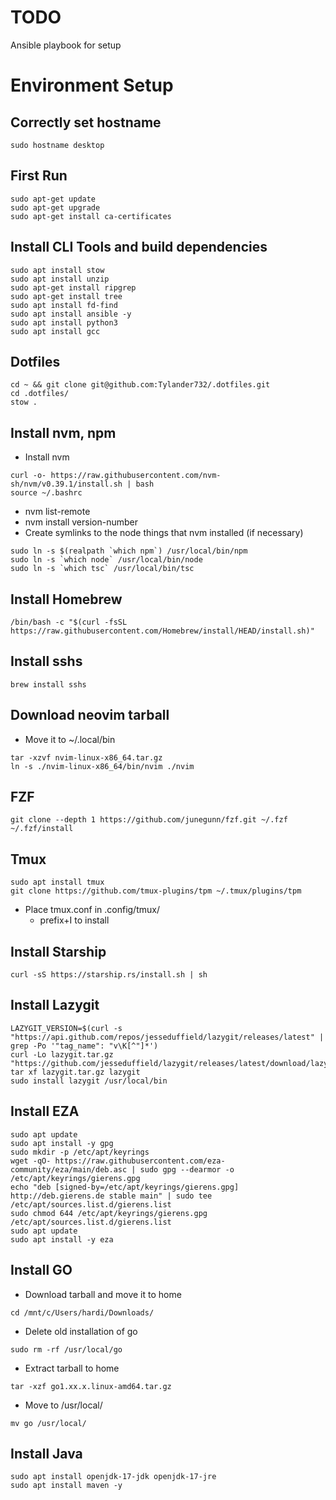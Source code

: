 # TODO
Ansible playbook for setup
# Environment Setup
## Correctly set hostname
```
sudo hostname desktop
```
## First Run
```
sudo apt-get update
sudo apt-get upgrade
sudo apt-get install ca-certificates
```
## Install CLI Tools and build dependencies
```
sudo apt install stow
sudo apt install unzip
sudo apt-get install ripgrep
sudo apt-get install tree
sudo apt install fd-find
sudo apt install ansible -y
sudo apt install python3
sudo apt install gcc
```
## Dotfiles
```
cd ~ && git clone git@github.com:Tylander732/.dotfiles.git
cd .dotfiles/
stow .
```
## Install nvm, npm
- Install nvm
```
curl -o- https://raw.githubusercontent.com/nvm-sh/nvm/v0.39.1/install.sh | bash
source ~/.bashrc
```
- nvm list-remote
- nvm install version-number
- Create symlinks to the node things that nvm installed (if necessary)
```
sudo ln -s $(realpath `which npm`) /usr/local/bin/npm
sudo ln -s `which node` /usr/local/bin/node
sudo ln -s `which tsc` /usr/local/bin/tsc
```
## Install Homebrew
```
/bin/bash -c "$(curl -fsSL https://raw.githubusercontent.com/Homebrew/install/HEAD/install.sh)"
```
## Install sshs
```
brew install sshs
```
## Download neovim tarball
- Move it to ~/.local/bin
```
tar -xzvf nvim-linux-x86_64.tar.gz
ln -s ./nvim-linux-x86_64/bin/nvim ./nvim
```
## FZF
```
git clone --depth 1 https://github.com/junegunn/fzf.git ~/.fzf
~/.fzf/install
```
## Tmux
```
sudo apt install tmux
git clone https://github.com/tmux-plugins/tpm ~/.tmux/plugins/tpm
```
- Place tmux.conf in .config/tmux/
    - prefix+I to install
## Install Starship
```
curl -sS https://starship.rs/install.sh | sh
```
## Install Lazygit
```
LAZYGIT_VERSION=$(curl -s "https://api.github.com/repos/jesseduffield/lazygit/releases/latest" | grep -Po '"tag_name": "v\K[^"]*')
curl -Lo lazygit.tar.gz "https://github.com/jesseduffield/lazygit/releases/latest/download/lazygit_${LAZYGIT_VERSION}_Linux_x86_64.tar.gz"
tar xf lazygit.tar.gz lazygit
sudo install lazygit /usr/local/bin
```
## Install EZA
```
sudo apt update
sudo apt install -y gpg
sudo mkdir -p /etc/apt/keyrings
wget -qO- https://raw.githubusercontent.com/eza-community/eza/main/deb.asc | sudo gpg --dearmor -o /etc/apt/keyrings/gierens.gpg
echo "deb [signed-by=/etc/apt/keyrings/gierens.gpg] http://deb.gierens.de stable main" | sudo tee /etc/apt/sources.list.d/gierens.list
sudo chmod 644 /etc/apt/keyrings/gierens.gpg /etc/apt/sources.list.d/gierens.list
sudo apt update
sudo apt install -y eza
```
## Install GO
- Download tarball and move it to home
```
cd /mnt/c/Users/hardi/Downloads/
```
- Delete old installation of go
```
sudo rm -rf /usr/local/go 
```
- Extract tarball to home
```
tar -xzf go1.xx.x.linux-amd64.tar.gz
```
- Move to /usr/local/
```
mv go /usr/local/
```
## Install Java
```
sudo apt install openjdk-17-jdk openjdk-17-jre
sudo apt install maven -y
```
